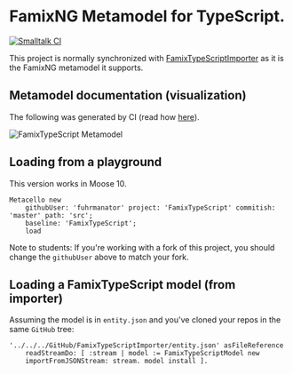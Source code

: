 
# FamixNG Metamodel for TypeScript.

[![Smalltalk CI](https://github.com/fuhrmanator/FamixTypeScript/actions/workflows/ci.yml/badge.svg)](https://github.com/fuhrmanator/FamixTypeScript/actions/workflows/ci.yml)

This project is normally synchronized with [FamixTypeScriptImporter](https://github.com/fuhrmanator/FamixTypeScriptImporter) as it is the FamixNG metamodel it supports.

## Metamodel documentation (visualization)

The following was generated by CI (read how [here](https://modularmoose.org/2021/07/19/automatic-metamodel-documentation-generation.html)).

![FamixTypeScript Metamodel](https://raw.githubusercontent.com/fuhrmanator/FamixTypeScript/v1/doc/FamixTypeScript.svg)

## Loading from a playground

This version works in Moose 10. 

```st
Metacello new
	githubUser: 'fuhrmanator' project: 'FamixTypeScript' commitish: 'master' path: 'src';
	baseline: 'FamixTypeScript';
	load
```

Note to students: If you're working with a fork of this project, you should change the `githubUser` above to match your fork.

## Loading a FamixTypeScript model (from importer)

Assuming the model is in `entity.json` and you've cloned your repos in the same `GitHub` tree:

```st
'../../../GitHub/FamixTypeScriptImporter/entity.json' asFileReference 
	readStreamDo: [ :stream | model := FamixTypeScriptModel new
	importFromJSONStream: stream. model install ]. 
```
